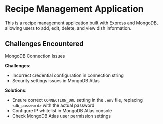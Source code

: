 # Recipe Management Application

This is a recipe management application built with Express and MongoDB, allowing users to add, edit, delete, and view dish information.

## Challenges Encountered

MongoDB Connection Issues

**Challenges**:
- Incorrect credential configuration in connection string
- Security settings issues in MongoDB Atlas


**Solutions**:
- Ensure correct `CONNECTION_URL` setting in the `.env` file, replacing `<db_password>` with the actual password
- Configure IP whitelist in MongoDB Atlas console
- Check MongoDB Atlas user permission settings



